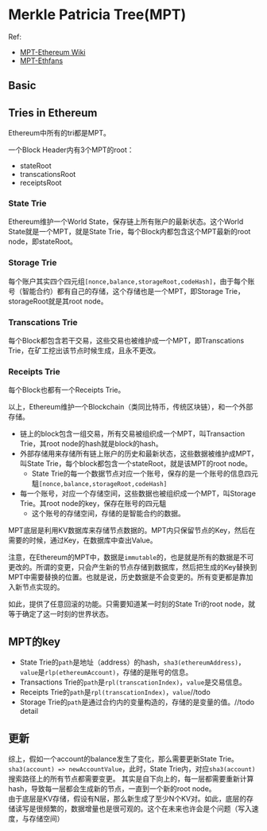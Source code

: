 # Merkle Patricia Tree(MPT)

Ref:
- [MPT-Ethereum Wiki](https://github.com/ethereum/wiki/wiki/Patricia-Tree)
- [MPT-Ethfans](http://ethfans.org/toya/articles/588)

## Basic

## Tries in Ethereum
Ethereum中所有的tri都是MPT。

一个Block Header内有3个MPT的root：
- stateRoot
- transcationsRoot
- receiptsRoot

### State Trie
Ethereum维护一个World State，保存链上所有账户的最新状态。这个World State就是一个MPT，就是State Trie，每个Block内都包含这个MPT最新的root node，即stateRoot。

### Storage Trie
每个账户其实四个四元组`[nonce,balance,storageRoot,codeHash]`，由于每个账号（智能合约）都有自己的存储，这个存储也是一个MPT，即Storage Trie，storageRoot就是其root node。

### Transcations Trie
每个Block都包含若干交易，这些交易也被维护成一个MPT，即Transcations Trie，在矿工挖出该节点时候生成，且永不更改。

### Receipts Trie
每个Block也都有一个Receipts Trie。

以上，Ethereum维护一个Blockchain（类同比特币，传统区块链），和一个外部存储。
- 链上的block包含一组交易，所有交易被组织成一个MPT，叫Transaction Trie，其root node的hash就是block的hash。
- 外部存储用来存储所有链上账户的历史和最新状态，这些数据被维护成MPT，叫State Trie，每个block都包含一个stateRoot，就是该MPT的root node。
	- State Trie的每一个数据节点对应一个账号，保存的是一个账号的信息四元駔`[nonce,balance,storageRoot,codeHash]`
- 每一个账号，对应一个存储空间，这些数据也被组织成一个MPT，叫Storage Trie。其root node的key，保存在账号的四元駔
	- 这个账号的存储空间，存储的是智能合约的数据。

MPT底层是利用KV数据库来存储节点数据的。MPT内只保留节点的Key，然后在需要的时候，通过Key，在数据库中查出Value。

注意，在Ethereum的MPT中，数据是`immutable`的，也是就是所有的数据是不可更改的。所谓的变更，只会产生新的节点存储到数据库，然后把生成的Key替换到MPT中需要替换的位置。也就是说，历史数据是不会变更的。所有变更都是靠加入新节点实现的。

如此，提供了任意回滚的功能。只需要知道某一时刻的State Tri的root node，就等于确定了这一时刻的世界状态。

## MPT的key
- State Trie的`path`是地址（address）的hash，`sha3(ethereumAddress)`，`value`是`rlp(ethereumAccount)`，存储的是账号的信息。
- Transactions Trie的`path`是`rpl(transcationIndex)`，`value`是交易信息。
- Receipts Trie的`path`是`rpl(transcationIndex)`，`value`//todo
- Storage Trie的`path`是通过合约内的变量构造的，存储的是变量的值。//todo detail

## 更新
综上，假如一个account的balance发生了变化，那么需要更新State Trie。`sha3(account) => newAccountValue`，此时，State Trie内，对应`sha3(account)`搜索路径上的所有节点都需要变更。
其实是自下向上的，每一层都需要重新计算hash，导致每一层都会生成新的节点，一直到一个新的root node。  
由于底层是KV存储，假设有N层，那么新生成了至少N个KV对。如此，底层的存储读写是很频繁的，数据增量也是很可观的。这个在未来也许会是个问题（写入速度，与存储空间）
